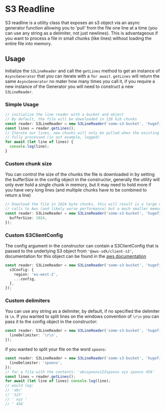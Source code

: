 # S3 Readline

S3 readline is a utility class that exposes an s3 object via an async generator function allowing you to 'pull' from the file one line at a time (you can use any string as a delimiter, not just newlines). This is advantageous if you want to process a file in small chunks (like lines) without loading the entire file into memory.

## Usage

Initialize the `S3LineReader` and call the `getLines` method to get an instance of `AsyncGenerator` that you can iterate with a `for await`. `getLines` will return the same `AsyncGenerator` no mater how many times you call it, if you require a new instance of the Generator you will need to construct a new `S3LineReader`.

### Simple Usage

```typescript
// initialize the line reader with a bucket and object
// By default, the file will be downloaded in 128 kib chunks
const reader: S3LineReader = new S3LineReader('some-s3-bucket', 'hugefile.txt');
const lines = reader.getLines();
// Iterate our lines, new chunks will only be pulled when the existing chunk has been
// fully processed (in out example, logged)
for await (let line of lines) {
  console.log(line);
}
```

### Custom chunk size

You can control the size of the chunks the file is downloaded in by setting the bufferSize in the config object in the constructor, generally the utility will only ever hold a single chunk in memory, but it may need to hold more if you have very long lines (and multiple chunks have to be combined to return a line)

```typescript
// Download the file in 1024 byte chunks, this will result is a large number of total
// calls to Aws (and likely worse performance) but a much smaller memory footprint.
const reader: S3LineReader = new S3LineReader('some-s3-bucket', 'hugefile.txt', {
  bufferSize: 1024,
});
```

### Custom S3ClientConfig

The config argument in the constructor can contain a S3ClientConfig that is passed to the underlying
S3 object from `'@aws-sdk/client-s3'`, documentation for this object can be found in the [aws documentation](https://docs.aws.amazon.com/AWSJavaScriptSDK/v3/latest/clients/client-s3/interfaces/s3clientconfig.html)

```typescript
const reader: S3LineReader = new S3LineReader('some-s3-bucket', 'hugefile.txt', {
  s3Config: {
    region: 'eu-west-2',
    ...config,
  },
});
```

### Custom delimiters

You can use any string as a delimiter, by default, if no specified the delimiter is `\n`. If you wanted to split lines on the windows convention of `\r\n` you can pass it to the config object in the constructor:

```typescript
const reader: S3LineReader = new S3LineReader('some-s3-bucket', 'hugefile.txt', {
  lineDelimiter: '\r\n',
});
```

if you wanted to split your file on the word `spoons`:

```typescript
const reader: S3LineReader = new S3LineReader('some-s3-bucket', 'hugefile.txt', {
  lineDelimiter: 'spoons',
});
// for a file with the contents: 'abcspoons123spoons xyz spoons 456'
const lines = reader.getLines();
for await (let line of lines) console.log(line);
// would log:
// 'abc'
// '123'
// ' xyz '
// ' 456'
```

